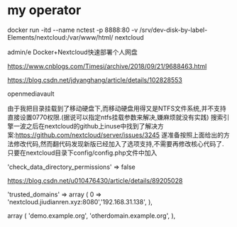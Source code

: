 # my operator

docker run -itd --name nctest -p  8888:80 -v  /srv/dev-disk-by-label-Elements/nextcloud:/var/www/html/   nextcloud

admin/e
Docker+Nextcloud快速部署个人网盘

https://www.cnblogs.com/Timesi/archive/2018/09/21/9688463.html






https://blog.csdn.net/jdyanghang/article/details/102828553


openmediavault


由于我把目录挂载到了移动硬盘下,而移动硬盘用得又是NTFS文件系统,并不支持直接设置0770权限.(据说可以指定ntfs挂载参数来解决,嫌麻烦就没有实践)
搜索引擎一波之后在nextcloud的github上inuse中找到了解决方案:https://github.com/nextcloud/server/issues/3245
遂准备按照上面给出的方法修改代码,然而翻代码发现新版已经加入了选项支持,不需要再修改核心代码了.
只要在nextcloud目录下config/config.php文件中加入

'check_data_directory_permissions' => false


https://blog.csdn.net/u010476430/article/details/89205028


'trusted_domains' =>
  array (
    0 => 'nextcloud.jiudianren.xyz:8080','192.168.31.138',
  ),



 array (
    'demo.example.org',
    'otherdomain.example.org',
  ),





